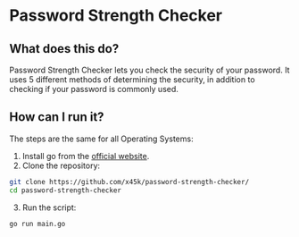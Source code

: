 # Password Strength Checker

## What does this do?
Password Strength Checker lets you check the security of your password. It uses 5 different methods of determining the security, in addition to checking if your password is commonly used.

## How can I run it?
The steps are the same for all Operating Systems:
1. Install go from the [official website](https://go.dev/dl/).
2. Clone the repository:
```bash
git clone https://github.com/x45k/password-strength-checker/
cd password-strength-checker
```
3. Run the script:
```bash
go run main.go
```